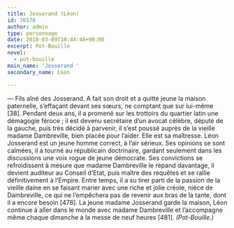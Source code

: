 ```yaml
---
title: Josserand (Léon)
id: 76570
author: admin
type: personnage
date: 2010-03-09T10:44:48+00:00
excerpt: Pot-Bouille
novel:
  - pot-bouille
main_name: 'Josserand '
secondary_name: Léon

---
```

— Fils aîné des Josserand. A fait son droit et a quitté jeune la maison paternelle, s&rsquo;effaçant devant ses sœurs, ne comptant que sur lui-même [38]. Pendant deux ans, il a promené sur les trottoirs du quartier latin une démagogie féroce ; il est devenu secrétaire d&rsquo;un avocat célèbre, député de la gauche, puis très décidé à parvenir, il s&rsquo;est poussé auprès de la vieille madame Dambreville, bien placée pour l&rsquo;aider. Elle est sa maîtresse. Léon Josserand est un jeune homme correct, à l&rsquo;air sérieux. Ses opinions se sont calmées, il a tourné au républicain doctrinaire, gardant seulement dans les discussions une voix rogue de jeune démocrate. Ses convictions se refroidissent à mesure que madame Dambreville le répand davantage, il devient auditeur au Conseil d&rsquo;Etat, puis maître des requêtes et se rallie définitivement à l&rsquo;Empire. Entre temps, il a su tirer parti de la passion de la vieille daine en se faisant marier avec une riche et jolie créole, nièce de Dambreville, ce qui ne l&rsquo;empêchera pas de revenir aux bras de la tante, dont il a encore besoin [478]. La jeune madame Josserand garde la maison, Léon continue à aller dans le monde avec madame Dambreville et l&rsquo;accompagne même chaque dimanche à la messe de neuf heures [481]. _(Pot-Bouille.)_